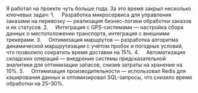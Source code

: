 Я работал на проекте чуть больше года. За это время закрыл несколько ключевых задач:
	1.     Разработка микросервиса для управления заказами на перевозку — реализация бизнес-логики обработки заказов и их статусов.
	2.     Интеграция с GPS-системами — настройка сбора данных о местоположении транспорта, интеграция с внешними трекерами.
	3.     Оптимизация маршрутов — разработка алгоритма динамической маршрутизации с учётом пробок и погодных условий, что позволило сократить время доставки на 15%.
	4.     Автоматизация складских операций — внедрение системы предсказательной аналитики для оптимизации запасов, снизив затраты на хранение на 10%.
	5.     Оптимизация производительности — использовал Redis для кэширования данных и оптимизировал SQL-запросы, что снизило время обработки на 25–30%.